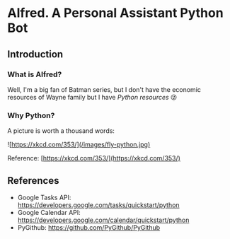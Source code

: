 # Alfred. A Personal Assistant Python Bot

## Introduction
### What is Alfred?

Well, I'm a big fan of Batman series, but I don't have the economic resources of Wayne family but I have _Python resources_ :stuck_out_tongue_winking_eye:

### Why Python?

A picture is worth a thousand words:

![https://xkcd.com/353/](/images/fly-python.jpg)

Reference: [https://xkcd.com/353/](https://xkcd.com/353/)

## References

* Google Tasks API: https://developers.google.com/tasks/quickstart/python
* Google Calendar API: https://developers.google.com/calendar/quickstart/python
* PyGithub: https://github.com/PyGithub/PyGithub
